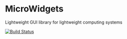 # MicroWidgets
Lightweight GUI library for lightweight computing systems

[![Build Status](https://travis-ci.org/VioletGiraffe/MicroWidgets.svg?branch=master)](https://travis-ci.org/VioletGiraffe/MicroWidgets)
